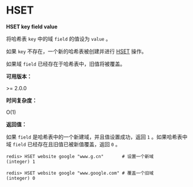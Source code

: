 
# HSET

**HSET key field value**

将哈希表 `key` 中的域 `field` 的值设为 `value` 。

如果 `key` 不存在，一个新的哈希表被创建并进行 [HSET](#hset) 操作。

如果域 `field` 已经存在于哈希表中，旧值将被覆盖。

**可用版本：**

&gt;= 2.0.0

**时间复杂度：**

O(1)

**返回值：**

如果 `field` 是哈希表中的一个新建域，并且值设置成功，返回 `1` 。如果哈希表中域 `field` 已经存在且旧值已被新值覆盖，返回 `0` 。

```
redis> HSET website google "www.g.cn"       # 设置一个新域
(integer) 1

redis> HSET website google "www.google.com" # 覆盖一个旧域
(integer) 0

```
